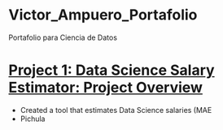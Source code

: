 # Victor_Ampuero_Portafolio
Portafolio para Ciencia de Datos

# [Project 1: Data Science Salary Estimator: Project Overview](https://github.com/PlayingNumbers/ds_salary_proj)
* Created a tool that estimates Data Science salaries (MAE 
* Pichula
